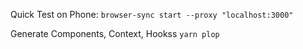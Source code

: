 Quick Test on Phone: `browser-sync start --proxy "localhost:3000" `

Generate Components, Context, Hookss `yarn plop`
